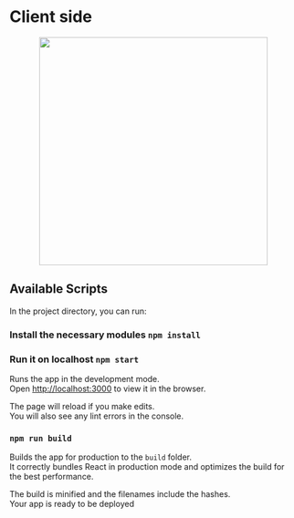 # Client side

<div style="text-align:center">
<img src="https://firebasestorage.googleapis.com/v0/b/image-upload-b568f.appspot.com/o/chaichat-github.gif?alt=media&token=ec9d47aa-b8af-469f-8cf3-bea4be18a538" width="400" height="auto"/>
</div>

## Available Scripts

In the project directory, you can run:

### Install the necessary modules `npm install`

### Run it on localhost `npm start`

Runs the app in the development mode.\
Open [http://localhost:3000](http://localhost:3000) to view it in the browser.

The page will reload if you make edits.\
You will also see any lint errors in the console.

### `npm run build`

Builds the app for production to the `build` folder.\
It correctly bundles React in production mode and optimizes the build for the best performance.

The build is minified and the filenames include the hashes.\
Your app is ready to be deployed
